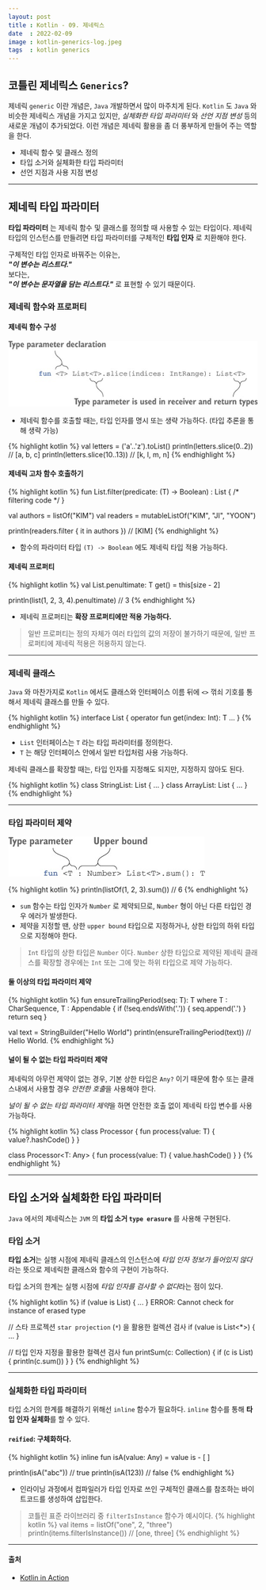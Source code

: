 ```yaml
---
layout: post
title : Kotlin - 09. 제네릭스
date  : 2022-02-09
image : kotlin-generics-log.jpeg
tags  : kotlin generics
---
```


## 코틀린 제네릭스 `Generics`?

제네릭 `generic` 이란 개념은, `Java` 개발하면서 많이 마주치게 된다.
`Kotlin` 도 `Java` 와 비슷한 제네릭스 개념을 가지고 있지만, *실체화한 타입 파라미터* 와 *선언 지점 변성* 등의 새로운 개념이 추가되었다.
이런 개념은 제네릭 활용을 좀 더 풍부하게 만들어 주는 역할을 한다.

- 제네릭 함수 및 클래스 정의
- 타입 소거와 실체화한 타입 파라미터
- 선언 지점과 사용 지점 변성

---

## 제네릭 타입 파라미터
**타입 파라미터** 는 제네릭 함수 및 클래스를 정의할 때 사용할 수 있는 타입이다. 제네릭 타입의 인스턴스를 만들려면 타입 파라미터를 구체적인 **타입 인자** 로 치환해야 한다.

구체적인 타입 인자로 바꿔주는 이유는,<br>
***"이 변수는 리스트다."***<br>
보다는,<br>
***"이 변수는 문자열을 담는 리스트다."*** 로 표현할 수 있기 때문이다.

### 제네릭 함수와 프로퍼티
#### 제네릭 함수 구성
![kotlin 제네릭 함수](/images/kotlin-generic-function.jpg)

- 제네릭 함수를 호출할 때는, 타입 인자를 명시 또는 생략 가능하다. (타입 추론을 통해 생략 가능)

{% highlight kotlin %}
val letters = ('a'..'z').toList()
println(letters.slice<Char>(0..2))  // [a, b, c]
println(letters.slice(10..13))      // [k, l, m, n]
{% endhighlight %}

#### 제네릭 고차 함수 호출하기
{% highlight kotlin %}
fun <T> List<T>.filter(predicate: (T) -> Boolean) : List<T> { /* filtering code */ }

val authors = listOf("KIM")
val readers = mutableListOf<String>("KIM", "JI", "YOON")

println(readers.filter { it in authors })   // [KIM]
{% endhighlight %}

- 함수의 파라미터 타입 `(T) -> Boolean` 에도 제네릭 타입 적용 가능하다.

#### 제네릭 프로퍼티
{% highlight kotlin %}
val <T> List<T>.penultimate: T
    get() = this[size - 2]

println(list(1, 2, 3, 4).penultimate)   // 3
{% endhighlight %}

- 제네릭 프로퍼티는 **확장 프로퍼티에만 적용 가능하다.**

> 일반 프로퍼티는 정의 자체가 여러 타입의 값의 저장이 불가하기 때문에, 일반 프로퍼티에 제네릭 적용은 허용하지 않는다.

---

### 제네릭 클래스
`Java` 와 마찬가지로 `Kotlin` 에서도 클래스와 인터페이스 이름 뒤에 `<>` 꺾쇠 기호를 통해서 제네릭 클래스를 만들 수 있다.

{% highlight kotlin %}
interface List<T> {
    operator fun get(index: Int): T
    ...
}
{% endhighlight %}

- `List` 인터페이스는 `T` 라는 타입 파라미터를 정의한다.
- `T` 는 해당 인터페이스 안에서 일반 타입처럼 사용 가능하다.

제네릭 클래스를 확장할 때는, 타입 인자를 지정해도 되지만, 지정하지 않아도 된다.

{% highlight kotlin %}
class StringList: List<String> { ... }
class ArrayList: List<T> { ... }
{% endhighlight %}

---

### 타입 파라미터 제약
![타입 파라미터 제약](/images/kotlin-generic-constraints.jpg)

{% highlight kotlin %}
println(listOf(1, 2, 3).sum())    // 6
{% endhighlight %}

- `sum` 함수는 타입 인자가 `Number` 로 제약되므로, `Number` 형이 아닌 다른 타입인 경우 에러가 발생한다.
- 제약을 지정할 땐, 상한 `upper bound` 타입으로 지정하거나, 상한 타입의 하위 타입으로 지정해야 한다.

> `Int` 타입의 상한 타입은 `Number` 이다. `Number` 상한 타입으로 제약된 제네릭 클래스를 확장할 경우에는 `Int` 또는 그에 맞는 하위 타입으로 제약 가능하다.

#### 둘 이상의 타입 파라미터 제약
{% highlight kotlin %}
fun <T> ensureTrailingPeriod(seq: T): T where T : CharSequence, T : Appendable {
  if (!seq.endsWith('.')) {
        seq.append('.')
    }
    return seq
}

val text = StringBuilder("Hello World")
println(ensureTrailingPeriod(text))   // Hello World.
{% endhighlight %}

#### 널이 될 수 없는 타입 파라미터 제약
제네릭의 아무런 제약이 없는 경우, 기본 상한 타입은 `Any?` 이기 때문에 함수 또는 클래스내에서 사용할 경우 *안전한 호출*을 사용해야 한다.

*널이 될 수 없는 타입 파라미터 제약*을 하면 안전한 호출 없이 제네릭 타입 변수를 사용 가능하다.

{% highlight kotlin %}
class Processor<T> {
    fun process(value: T) {
        value?.hashCode()
    }
}

class Processor<T: Any> {
    fun process(value: T) {
        value.hashCode()
    }
}
{% endhighlight %}

---

## 타입 소거와 실체화한 타입 파라미터
`Java` 에서의 제네릭스는 `JVM` 의 **타입 소거 `type erasure`** 를 사용해 구현된다.

### 타입 소거
**타입 소거**는 실행 시점에 제네릭 클래스의 인스턴스에 *타입 인자 정보가 들어있지 않다*라는 뜻으로 제네릭한 클래스와 함수의 구현이 가능하다.

타입 소거의 한계는 실행 시점에 *타입 인자를 검사할 수 없다*라는 점이 있다.

{% highlight kotlin %}
if (value is List<String>) { ... }
ERROR: Cannot check for instance of erased type

// 스타 프로젝션 `star projection` (`*`) 을 활용한 컬렉션 검사
if (value is List<*>) { ... }

// 타입 인자 지정을 활용한 컬렉션 검사
fun printSum(c: Collection<Int>) {
    if (c is List<Int>) {
        println(c.sum())
    }
}
{% endhighlight %}

---

### 실체화한 타입 파라미터
타입 소거의 한계를 해결하기 위해선 `inline` 함수가 필요하다. `inline` 함수를 통해 **타입 인자 실체화**를 할 수 있다.

#### `reified`: 구체화하다.
{% highlight kotlin %}
inline fun <reified T> isA(value: Any) = value is - [ ]

println(isA<String>("abc"))   // true
println(isA<String>(123))   // false
{% endhighlight %}

- 인라이닝 과정에서 컴파일러가 타입 인자로 쓰인 구체적인 클래스를 참조하는 바이트코드를 생성하여 삽입한다.

> 코틀린 표준 라이브러리 중 `filterIsInstance` 함수가 예시이다.
> {% highlight kotlin %}
val items = listOf("one", 2, "three")
println(items.filterIsInstance<String>())   // [one, three]
{% endhighlight %}









---

#### 출처
- [Kotlin in Action](https://www.manning.com/books/kotlin-in-action)
